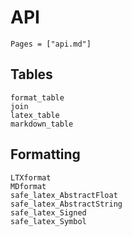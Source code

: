 # API

```@contents
Pages = ["api.md"]
```

## Tables

```@docs
format_table
join
latex_table
markdown_table
```

## Formatting

```@docs
LTXformat
MDformat
safe_latex_AbstractFloat
safe_latex_AbstractString
safe_latex_Signed
safe_latex_Symbol
```
